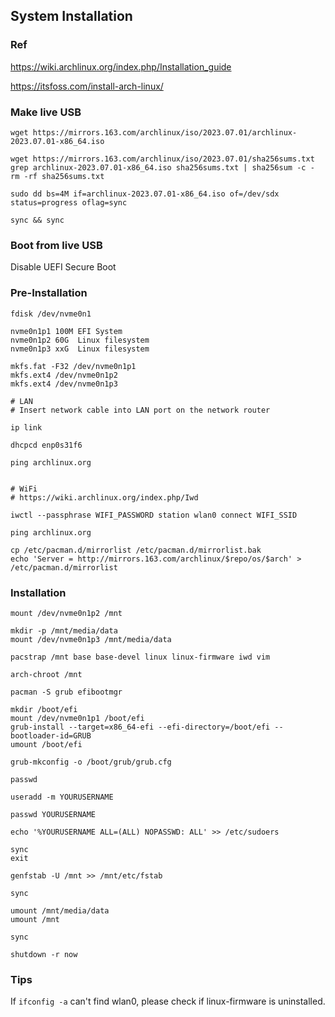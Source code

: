 ## System Installation

### Ref

https://wiki.archlinux.org/index.php/Installation_guide

https://itsfoss.com/install-arch-linux/

### Make live USB

```
wget https://mirrors.163.com/archlinux/iso/2023.07.01/archlinux-2023.07.01-x86_64.iso

wget https://mirrors.163.com/archlinux/iso/2023.07.01/sha256sums.txt
grep archlinux-2023.07.01-x86_64.iso sha256sums.txt | sha256sum -c -
rm -rf sha256sums.txt
```

```
sudo dd bs=4M if=archlinux-2023.07.01-x86_64.iso of=/dev/sdx status=progress oflag=sync

sync && sync
```

### Boot from live USB

Disable UEFI Secure Boot

### Pre-Installation

```
fdisk /dev/nvme0n1

nvme0n1p1 100M EFI System
nvme0n1p2 60G  Linux filesystem
nvme0n1p3 xxG  Linux filesystem
```

```
mkfs.fat -F32 /dev/nvme0n1p1
mkfs.ext4 /dev/nvme0n1p2
mkfs.ext4 /dev/nvme0n1p3
```

```
# LAN
# Insert network cable into LAN port on the network router

ip link

dhcpcd enp0s31f6

ping archlinux.org


# WiFi
# https://wiki.archlinux.org/index.php/Iwd

iwctl --passphrase WIFI_PASSWORD station wlan0 connect WIFI_SSID

ping archlinux.org
```

```
cp /etc/pacman.d/mirrorlist /etc/pacman.d/mirrorlist.bak
echo 'Server = http://mirrors.163.com/archlinux/$repo/os/$arch' > /etc/pacman.d/mirrorlist
```

### Installation

```
mount /dev/nvme0n1p2 /mnt

mkdir -p /mnt/media/data
mount /dev/nvme0n1p3 /mnt/media/data
```

```
pacstrap /mnt base base-devel linux linux-firmware iwd vim
```

```
arch-chroot /mnt

pacman -S grub efibootmgr

mkdir /boot/efi
mount /dev/nvme0n1p1 /boot/efi
grub-install --target=x86_64-efi --efi-directory=/boot/efi --bootloader-id=GRUB
umount /boot/efi

grub-mkconfig -o /boot/grub/grub.cfg

passwd

useradd -m YOURUSERNAME

passwd YOURUSERNAME

echo '%YOURUSERNAME ALL=(ALL) NOPASSWD: ALL' >> /etc/sudoers

sync
exit
```

```
genfstab -U /mnt >> /mnt/etc/fstab
```

```
sync

umount /mnt/media/data
umount /mnt

sync

shutdown -r now
```

### Tips

If `ifconfig -a` can't find wlan0, please check if linux-firmware is uninstalled.

